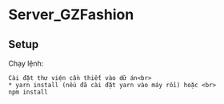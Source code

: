 # Server_GZFashion
## Setup
Chạy lệnh:
```
Cài đặt thư viện cần thiết vào dữ án<br>
* yarn install (nếu đã cài đặt yarn vào máy rồi) hoặc <br>
npm install
```
